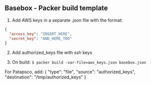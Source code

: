 Basebox - Packer build template
-------------------------------

1. Add AWS keys in a separate .json file with the format: 

```json
{
  "access_key": "INSERT_HERE",
  "secret_key": "AND_HERE_TOO"
}
```

2. Add authorized_keys file with ssh keys

3. On build:
 `$ packer build -var-file=aws_keys.json basebox.json`

For Patapsco, add:
{
  "type": "file",
  "source": "authorized_keys",
  "destination": "/tmp/authorized_keys"
}
